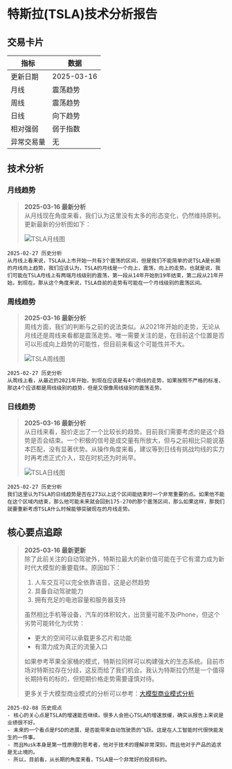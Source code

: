 # 特斯拉(TSLA)技术分析报告

## 交易卡片

| 指标 | 数据 |
|------|------|
| 更新日期 | 2025-03-16 |
| 月线 | 震荡趋势 |
| 周线 | 震荡趋势 |
| 日线 | 向下趋势 |
| 相对强弱 | 弱于指数 |
| 异常交易量 | 无 |

## 技术分析

### 月线趋势
> **2025-03-16 最新分析**  
> 从月线现在角度来看，我们认为这里没有太多的形态变化，仍然维持原判。更新最新的分析图如下：
> 
> ![TSLA月线图](https://www.tradingview.com/x/AbttNBuV/)

`2025-02-27 历史分析`  
`从月线上看来说，TSLA从上市开始一共有3个震荡的区间，但是我们不能简单的说TSLA是长期的月线向上趋势，我们应该认为，TSLA的月线是一个向上，震荡，向上的走势。也就是说，我们可能在TSLA月线上有两端月线级别的震荡，第一段从14年开始到19年结束，第二段从21年开始，到现在。那从这个角度来说，TSLA目前的走势有可能在一个月线级别的震荡区间。`

### 周线趋势
> **2025-03-16 最新分析**  
> 周线方面，我们的判断与之前的说法类似。从2021年开始的走势，无论从月线还是周线来看都是震荡走势。唯一需要关注的是，在目前这个位置是否可以形成向上趋势的可能性，但目前来看这个可能性并不大。
> 
> ![TSLA周线图](https://www.tradingview.com/x/2vrmXLnW/)

`2025-02-27 历史分析`  
`从周线上看，从最近的2021年开始，到现在应该是有4个周线的走势，如果按照不严格的标准，那这4个应该都是周线级别的趋势，但是又很像周线级别的震荡走势。`

### 日线趋势
> **2025-03-16 最新分析**  
> 从日线来看，股价走出了一个比较长的趋势。目前我们需要考虑的是这个趋势是否会结束。一个积极的信号是成交量有所放大，但与之前相比只能说基本匹配，没有显著优势。从操作角度来看，建议等到日线有挑战均线的实力时再考虑正式介入，现在时机还为时尚早。
> 
> ![TSLA日线图](https://www.tradingview.com/x/uQIQQkS7/)

`2025-02-27 历史分析`  
`我们这里认为TSLA的日线趋势是否在273以上这个区间能结束时一个非常重要的点。如果他不能在这个区域内结束，那么他可能未来就会回到175-270的那个震荡区间，那么如果这样，那我们就要重新考虑TSLA什么时候能够突破现在的月线走势。`

## 核心要点追踪

> **2025-03-16 最新更新**  
> 除了此前关注的自动驾驶外，特斯拉最大的新价值可能在于它有潜力成为新时代大模型的重要载体。原因如下：
> 
> 1. 人车交互可以完全依靠语音，这是必然趋势
> 2. 具备自动驾驶能力
> 3. 拥有充足的电池容量和服务器支持
> 
> 虽然相比手机等设备，汽车的体积较大，出货量可能不及iPhone，但这个劣势可能转化为优势：
> - 更大的空间可以承载更多芯片和功能
> - 有潜力成为真正的流量入口
> 
> 如果参考苹果全家桶的模式，特斯拉同样可以构建强大的生态系统。目前市场对特斯拉存在分歧，这反而给了我们机会。我认为特斯拉仍然是一个值得长期持有的标的，但短期价格走势需要谨慎对待。
> 
> 更多关于大模型商业模式的分析可以参考：[大模型商业模式分析](LLM01.html)

`2025-02-08 历史观点`  
`- 核心的关心点是TSLA的增速能否继续。很多人会担心TSLA的增速放缓，确实从报告上来说是业绩很不好。`  
`- 未来的一个看点是FSD的进展，是否能带来自动驾驶质的飞跃。这是在人工智能时代很快能发生的一件事。`  
`- 而且Musk本身是第一性原理的思考者，他对于技术的理解非常深刻，而且他对于产品的追求是无止境的。`  
`- 所以，目前看，从长期的角度来看，TSLA是一个非常好的投资标的。`